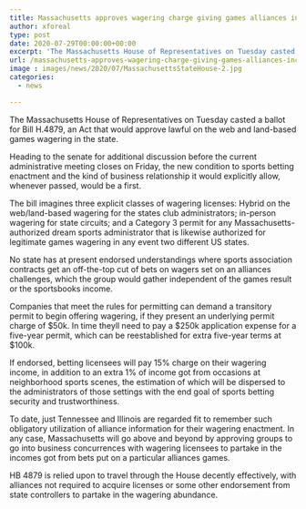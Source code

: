 ```yaml
---
title: Massachusetts approves wagering charge giving games alliances income share
author: xforeal 
type: post
date: 2020-07-29T00:00:00+00:00
excerpt: 'The Massachusetts House of Representatives on Tuesday casted a ballot for Bill H '
url: /massachusetts-approves-wagering-charge-giving-games-alliances-income-share/
image : images/news/2020/07/MassachusettsStateHouse-2.jpg
categories:
  - news

---
```

The Massachusetts House of Representatives on Tuesday casted a ballot for Bill H.4879, an Act that would approve lawful on the web and land-based games wagering in the state. 

Heading to the senate for additional discussion before the current administrative meeting closes on Friday, the new condition to sports betting enactment and the kind of business relationship it would explicitly allow, whenever passed, would be a first. 

The bill imagines three explicit classes of wagering licenses: Hybrid on the web/land-based wagering for the states club administrators; in-person wagering for state circuits; and a Category 3 permit for any Massachusetts-authorized dream sports administrator that is likewise authorized for legitimate games wagering in any event two different US states. 

No state has at present endorsed understandings where sports association contracts get an off-the-top cut of bets on wagers set on an alliances challenges, which the group would gather independent of the games result or the sportsbooks income. 

Companies that meet the rules for permitting can demand a transitory permit to begin offering wagering, if they present an underlying permit charge of $50k. In time theyll need to pay a $250k application expense for a five-year permit, which can be reestablished for extra five-year terms at $100k. 

If endorsed, betting licensees will pay 15&percnt; charge on their wagering income, in addition to an extra 1&percnt; of income got from occasions at neighborhood sports scenes, the estimation of which will be dispersed to the administrators of those settings with the end goal of sports betting security and trustworthiness. 

To date, just Tennessee and Illinois are regarded fit to remember such obligatory utilization of alliance information for their wagering enactment. In any case, Massachusetts will go above and beyond by approving groups to go into business concurrences with wagering licensees to partake in the incomes got from bets put on a particular alliances games. 

HB 4879 is relied upon to travel through the House decently effectively, with alliances not required to acquire licenses or some other endorsement from state controllers to partake in the wagering abundance.